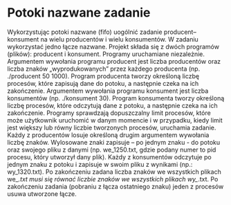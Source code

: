 # Potoki nazwane zadanie
Wykorzystując potoki nazwane (fifo) uogólnić zadanie producent–konsument na wielu producentów i
wielu konsumentów. W zadaniu wykorzystać jedno łącze nazwane.
Projekt składa się z dwóch programów (plików): producent i konsument. Programy uruchamiane
niezależnie.
Argumentem wywołania programu producent jest liczba producentów oraz liczba znaków
„wyprodukowanych” przez każdego producenta (np. ./producent 50 1000). Program producenta
tworzy określoną liczbę procesów, które zapisują dane do potoku, a następnie czeka na ich
zakończenie.
Argumentem wywołania programu konsument jest liczba konsumentów (np. ./konsument 30).
Program konsumenta tworzy określoną liczbę procesów, które odczytują dane z potoku, a następnie
czeka na ich zakończenie.
Programy sprawdzają dopuszczalny limit procesów, które może użytkownik uruchomić w danym
momencie i w przypadku, kiedy limit jest większy lub równy liczbie tworzonych procesów, uruchamia
zadanie.
Każdy z producentów losuje określoną drugim argumentem wywołania liczbę znaków. Wylosowane
znaki zapisuje – po jednym znaku - do potoku oraz swojego pliku z danymi (np. we_1250.txt, gdzie
podany numer to pid procesu, który utworzył dany plik). Każdy z konsumentów odczytuje po jednym
znaku z potoku i zapisuje w swoim pliku z wynikami (np.: wy_1320.txt). Po zakończeniu zadana liczba
znaków we wszystkich plikach we_*.txt musi się równać liczbie znaków we wszystkich plikach wy_*.txt.
Po zakończeniu zadania (pobraniu z łącza ostatniego znaku) jeden z procesów usuwa utworzone łącze.
